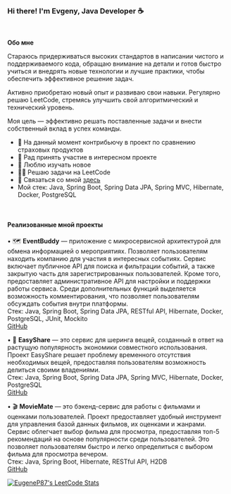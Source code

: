 ### Hi there! I'm Evgeny, Java Developer ☕

<br/>

**Обо мне**

Стараюсь придерживаться высоких стандартов в написании чистого и поддерживаемого кода, обращаю внимание на детали и готов быстро учиться и внедрять новые технологии и лучшие практики, чтобы обеспечить эффективное решение задач.

Активно приобретаю новый опыт и развиваю свои навыки. Регулярно решаю LeetCode, стремясь улучшить свой алгоритмический и технический уровень.

Моя цель — эффективно решать поставленные задачи и внести собственный вклад в успех команды.

- 🔭 На данный момент контрибьючу в проект по сравнению страховых продуктов
- 👯 Рад принять участие в интересном проекте
- 🧠 Люблю изучать новое
- 👨‍💻 Решаю задачи на LeetCode
- 💬 Связаться со мной [здесь](https://t.me/pelipets)
- Мой стек: Java, Spring Boot, Spring Data JPA, Spring MVC, Hibernate, Docker, PostgreSQL

<br/>

#### Реализованные мной проекты

• 🗺️ **EventBuddy** — приложение с микросервисной архитектурой для обмена информацией о мероприятиях. Позволяет пользователям находить компанию для участия в интересных событиях. Сервис включает публичное API для поиска и фильтрации событий, а также закрытую часть для зарегистрированных пользователей. Кроме того, предоставляет административное API для настройки и поддержки работы сервиса. Среди дополнительных функций выделяется возможность комментирования, что позволяет пользователям обсуждать события внутри платформы.  
Cтек: Java, Spring Boot, Spring Data JPA, RESTful API, Hibernate, Docker, PostgreSQL, JUnit, Mockito<br/>
[GitHub](https://github.com/EugeneP87/event-buddy)

• 🤝 **EasyShare** — это сервис для шеринга вещей, созданный в ответ на растущую популярность экономики совместного использования. Проект EasyShare решает проблему временного отсутствия необходимых вещей, предоставляя пользователям возможность делиться своими владениями.  
Cтек: Java, Spring Boot, Spring Data JPA, Spring MVC, Hibernate, Docker, PostgreSQL<br/>
[GitHub](https://github.com/EugeneP87/easy-share)

• 🎬 **MovieMate** — это бэкенд-сервис для работы с фильмами и оценками пользователей. Проект предоставляет удобный инструмент для управления базой данных фильмов, их оценками и жанрами. Сервис облегчает выбор фильма для просмотра, предоставляя топ-5 рекомендаций на основе популярности среди пользователей. Это позволяет пользователям быстро и легко определиться с выбором фильма для просмотра вечером.  
Cтек: Java, Spring Boot, Hibernate, RESTful API, H2DB<br/>
[GitHub](https://github.com/EugeneP87/movie-mate)

[![EugeneP87's LeetCode Stats](https://leetcode-stats.vercel.app/api?username=EugeneP87&theme=Dark)](https://github.com/JeremyTsaii/leetcode-stats)
